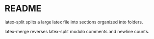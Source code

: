 # README

latex-split splits a large latex file into sections organized into folders.

latex-merge reverses latex-split modulo comments and newline counts.
